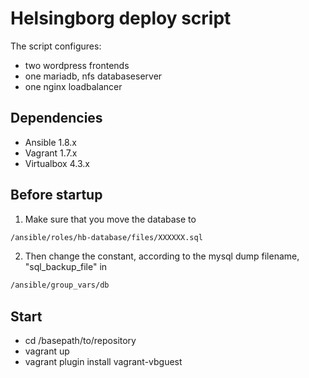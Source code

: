Helsingborg deploy script
====

The script configures:
- two wordpress frontends
- one mariadb, nfs databaseserver
- one nginx loadbalancer

## Dependencies
- Ansible 1.8.x
- Vagrant 1.7.x
- Virtualbox 4.3.x

## Before startup
1. Make sure that you move the database to
```sh
/ansible/roles/hb-database/files/XXXXXX.sql
```
2. Then change the constant, according to the mysql dump filename, "sql_backup_file" in
```sh
/ansible/group_vars/db
```

## Start
- cd /basepath/to/repository
- vagrant up
- vagrant plugin install vagrant-vbguest
